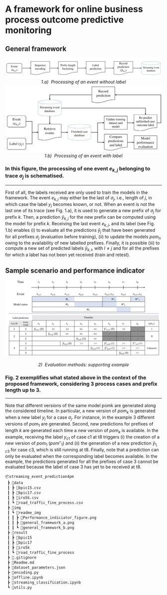 # A framework for online business process outcome predictive monitoring

## General framework
<p align="center">
    <img src="./img/readme_img/general_framework_a.png">
    <br>
    <em>1.a)&nbsp Processing of an event without label</em>
    <img src="./img/readme_img/general_framework_b.png">
    <br>
    <em>1.b)&nbsp Processing of an event with label</em>
</p>

### In this figure, the processing of one event $e_{k,j}$ belonging to trace $\sigma_j$ is schematised.
---
First of all, the labels received are only used to train the models in the framework. The event $e_{k,j}$ may either be the last of $\sigma_j$, i.e., length of $j$, in which case the label $y_j$ becomes known, or not. When an event is not the last one of its trace (see Fig. 1.a), it is used to generate a new prefix of $\sigma_j$ for prefix $k$. Then, a prediction $\hat{y}_{k,j}$ for the new prefix can be computed using the model for prefix $k$. Receiving the last event $e_{k,j}$, and its label (see Fig. 1.b) enables (i) to evaluate all the predictions $\hat{y}_j$ that have been generated for all prefixes $\sigma_j$ (evaluation before training), (ii) to update the models $pom_n$ owing to the availability of new labelled prefixes. Finally, it is possible (iii) to compute a new set of predicted labels $\hat{y}_{k,l}$, with $l\neq j$ and for all the prefixes for which a label has not been yet received (train and retest).  

## Sample scenario and performance indicator
<p align="center">
    <img src="./img/readme_img/Performance_indiciator_figure.png"><br>
    <br>
    <em>2)&nbsp Evaluation methods: supporting example</em>
</p>

### Fig. 2 exemplifies what stated above in the context of the proposed framework, considering 3 process cases and prefix length up to 3. 
---
Note that different versions of the same model pomk are generated along the considered timeline. In particular, a new version of $pom_k$ is generated when a new label $y_j$ for a case $\sigma_j$. For instance, in the example 3 different versions of $pom_1$ are generated. Second, new predictions for prefixes of length $k$ are generated each time a new version of $pom_k$ is available. In the example, receiving the label $y_{c1}$ of case c1 at t8 triggers (i) the creation
of a new version of $pom_1$ ($pom''_1$) and (ii) the generation of a new prediction $\hat{y}_{1,c3}$ for case c3, which is still running at t8. Finally, note that a prediction can only be evaluated when the corresponding label becomes available. In the example, the predictions generated for all the prefixes of case 3 cannot be evaluated because the label of case 3 has yet to be received at t8.


```
📦streaming_event_prediction4pm
 ┣ 📂data
 ┃ ┣ 📜bpic15.csv
 ┃ ┣ 📜bpic17.csv
 ┃ ┣ 📜iro5k.csv
 ┃ ┗ 📜road_traffic_fine_process.csv
 ┣ 📂img
 ┃ ┗ 📂readme_img
 ┃ ┃ ┣ 📜Performance_indiciator_figure.png
 ┃ ┃ ┣ 📜general_framework_a.png
 ┃ ┃ ┗ 📜general_framework_b.png
 ┣ 📂result
 ┃ ┣ 📂bpic15
 ┃ ┣ 📂bpic17
 ┃ ┣ 📂iro5k
 ┃ ┗ 📂road_traffic_fine_process
 ┣ 📜.gitignore
 ┣ 📜Readme.md
 ┣ 📜dataset_parameters.json
 ┣ 📜encoding.py
 ┣ 📜offline.ipynb
 ┣ 📜streaming_classification.ipynb
 ┗ 📜utils.py
 ```